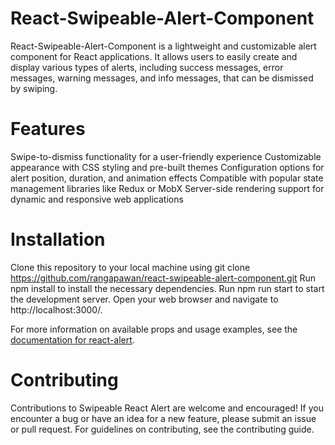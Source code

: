 # React-Swipeable-Alert-Component
React-Swipeable-Alert-Component is a lightweight and customizable alert component for React applications. It allows users to easily create and display various types of alerts, including success messages, error messages, warning messages, and info messages, that can be dismissed by swiping.

# Features
Swipe-to-dismiss functionality for a user-friendly experience
Customizable appearance with CSS styling and pre-built themes
Configuration options for alert position, duration, and animation effects
Compatible with popular state management libraries like Redux or MobX
Server-side rendering support for dynamic and responsive web applications

# Installation
Clone this repository to your local machine using git clone https://github.com/rangapawan/react-swipeable-alert-component.git
Run npm install to install the necessary dependencies.
Run npm run start to start the development server.
Open your web browser and navigate to http://localhost:3000/.

For more information on available props and usage examples, see the [documentation for react-alert](https://www.npmjs.com/package/react-alert).

# Contributing
Contributions to Swipeable React Alert are welcome and encouraged! If you encounter a bug or have an idea for a new feature, please submit an issue or pull request. For guidelines on contributing, see the contributing guide.
